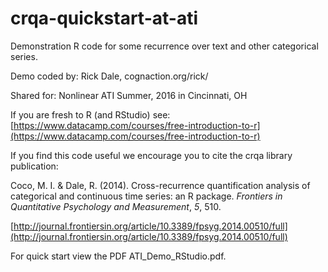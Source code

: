 # crqa-quickstart-at-ati

Demonstration R code for some recurrence over text and other categorical series.

Demo coded by: Rick Dale, cognaction.org/rick/ 

Shared for: Nonlinear ATI Summer, 2016 in Cincinnati, OH

If you are fresh to R (and RStudio) see: [https://www.datacamp.com/courses/free-introduction-to-r](https://www.datacamp.com/courses/free-introduction-to-r)

If you find this code useful we encourage you to cite the crqa library publication:
 
Coco, M. I. & Dale, R. (2014). Cross-recurrence quantification analysis of categorical and continuous time series: an R package. *Frontiers in Quantitative Psychology and Measurement*, *5*, 510.

[http://journal.frontiersin.org/article/10.3389/fpsyg.2014.00510/full](http://journal.frontiersin.org/article/10.3389/fpsyg.2014.00510/full)

For quick start view the PDF ATI_Demo_RStudio.pdf. 